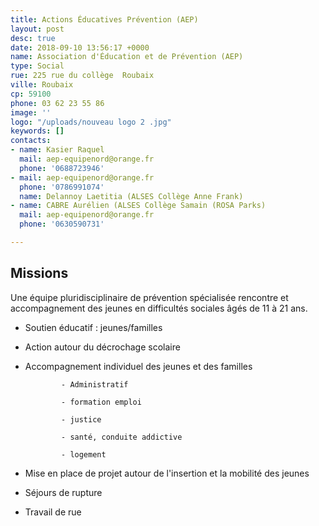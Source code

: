 ```yaml
---
title: Actions Éducatives Prévention (AEP)
layout: post
desc: true
date: 2018-09-10 13:56:17 +0000
name: Association d'Éducation et de Prévention (AEP)
type: Social
rue: 225 rue du collège  Roubaix
ville: Roubaix
cp: 59100
phone: 03 62 23 55 86
image: ''
logo: "/uploads/nouveau logo 2 .jpg"
keywords: []
contacts:
- name: Kasier Raquel
  mail: aep-equipenord@orange.fr
  phone: '0688723946'
- mail: aep-equipenord@orange.fr
  phone: '0786991074'
  name: Delannoy Laetitia (ALSES Collège Anne Frank)
- name: CABRE Aurélien (ALSES Collège Samain (ROSA Parks)
  mail: aep-equipenord@orange.fr
  phone: '0630590731'

---
```

## Missions

Une équipe pluridisciplinaire de prévention spécialisée rencontre et accompagnement des jeunes en difficultés sociales âgés de 11 à 21 ans.

* Soutien éducatif : jeunes/familles
* Action autour du décrochage scolaire
* Accompagnement individuel des jeunes et des familles

              - Administratif

              - formation emploi 

              - justice

              - santé, conduite addictive 

              - logement

* Mise en place de projet autour de l'insertion et la mobilité des jeunes
* Séjours de rupture
* Travail de rue 